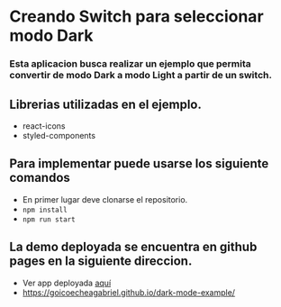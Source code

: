 # Creando Switch para seleccionar modo Dark

### Esta aplicacion busca realizar un ejemplo que permita convertir de modo Dark a modo Light a partir de un switch.

## Librerias utilizadas en el ejemplo.
+ react-icons
+ styled-components

## Para implementar puede usarse los siguiente comandos
+ En primer lugar deve clonarse el repositorio.
+ `npm install`
+ `npm run start`

## La demo deployada se encuentra en github pages en la siguiente direccion.
+ Ver app deployada [aquí]("https://goicoecheagabriel.github.io/dark-mode-example/")
+ https://goicoecheagabriel.github.io/dark-mode-example/